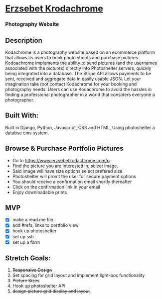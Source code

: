 [<h1>Erzsebet Krodachrome</h1>](https://www.erzsebetkodachrome.com/)

### Photography Website

## Description

Kodachrome is a photography website based on an ecommerce platform that allows its users to book photo shoots and purchase pictures. Kodoachrome implements the ability to send pictures (and the usernames associated with the pictures) directly into Photoshelter servers, quickly being integrated into a database. The Stripe API allows payments to be sent, received and aggregate data in easily usable JSON.
Let your imagination take root contact Kodachrome for your booking and photography needs. Users can use Kodachrome to avoid the hassles in finding a professional photographer in a world that considers everyone a photographer. 

## Built With:

Built in Django, Python, Javascript, CSS and HTML, Using photoshelter a databse cms system.

## Browse & Purchase Portfolio Pictures

* Go to https://www.erzsebetkodachrome.com/p
* Find the picture you are interested in; select image.
* Said image will have size options select prefered size.
* Photoshelter will promt the user for secure payment options
* You should receive a confirmation email shortly thereafter
* Click on the confirmation link in your email
* Enjoy downloadable prints

## MVP
- [x] make a read.me file
- [x] add #refs, links to portfolio view
- [x] hook up photoshelter
- [x] set up ssh
- [x] set up a form 

## Stretch Goals:

1. ~~Responsive Design~~
1. Set spacing for grid layout and implement light-box functionality
1. ~~Picture Sizes~~
1. Hook up photoshelter API
1. ~~design picture grid display and layout~~
